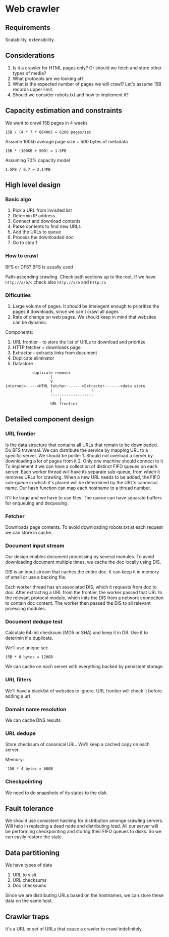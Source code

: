 # Web crawler

## Requirements

Scalability, extensibility.

## Considerations
1. Is it a crawler for HTML pages only? Or should we fetch and store other types of
media?
2. What protocols are we looking at?
3. What is the expected number of pages we will crawl? Let's assume 15B records
upper limit.
4. Should we consider robots.txt and how to implement it?

## Capacity estimation and constraints

We want to crawl 15B pages in 4 weeks
```
15B / (4 * 7 * 86400) = 6200 pages/sec
```
Assume 100kb average page size + 500 bytes of metadata
```
15B * (100KB + 500) = 1.5PB
```
Assuming 70% capacity model
```
1.5PB / 0.7 = 2.14PB
```

## High level design

### Basic algo
1. Pick a URL from invisited list
2. Determin IP address
3. Connect and download contents
4. Parse contents to find new URLs
5. Add the URLs to queue
6. Process the downloaded doc
7. Go to step 1

### How to crawl
BFS or DFS? BFS is usually used

Path-ascending crawling. Check path sections up to the root. If we have 
`http://a/b/c` check also `http://a/b` and `http:/a`

### Dificulties
1. Large volume of pages. It should be intelegent enough to prioritize the pages
it downloads, since we can't crawl all pages
2. Rate of change on web pages. We should keep in mind that websites can be dynamic.

Components:
1. URL frontier - to store the list of URLs to download and prioritze
2. HTTP fetcher = downloads page
3. Extractor - extracts links from document
4. Duplicate eliminator
5. Datastore

```
            duplicate remover
                    |
                    V
internet<----->HTML fetcher------->Extractor------->data store
                    |                 |
                    -------------------
                        |
                    URL frontier
```

## Detailed component design

### URL frontier
Is the data structure that contains all URLs that remain to be 
downloaded. Do BFS traversal. We can distribute the service by mapping URL
to a specific server. We should be polite:
    1. Should not overload a server by downloading a lot of pages from it
    2. Only one machine should connect to it
To implement it we can have a collection of distinct FIFO queues on each server.
Each worker thread will have its separate sub-queue, from which it removes URLs for
crawling. When a new URL needs to be added, the FIFO sub-queue in which it's placed
will be determined by the URL's canonical name. Our hash function can map each
hostname to a thread number.

It'll be large and we have to use files. The queue can have separate buffers for 
enqueuing and dequeuing . 

### Fetcher
Downloads page contents. To avoid downloading robots.txt at each request we can
store in cache.

### Document input stream
Our design enables document processing by several modules. To avoid downloading
document multiple times, we cache the doc locally using DIS.

DIS is an input stream that caches the entire doc. It can keep it in memory of small
or use a backing file.

Each worker thread has an associated DIS, which it requests from doc to doc. After
extracting a URL from the frontier, the worker passed that URL to the relevant protocol
module, which inits the DIS from a network connection to contain doc content. The worker
then passed the DIS to all relevant prcessing modules.

### Document dedupe test
Calculate 64-bit checksum (MD5 or SHA) and keep it in DB. Use it to determin if a 
duplicate.

We'll use unique set:
```
15B * 8 bytes = 120GB
```
We can cache on each server with everything backed by persistent storage.

### URL filters 
We'll have a blacklist of websites to ignore. URL frontier will check it before 
adding a url

### Domain name resolution
We can cache DNS results

### URL dedupe
Store checksum of canonical URL. We'll keep a cached copy on each server.

Memory:
```
`15B * 4 bytes = 60GB
```

### Checkpointing

We need to do snapshots of its states to the disk.

## Fault tolerance
We should use consistent hashing for distribution amonge crawling servers. Will help
in replacing a dead node and distributing load. All our server will be performing
checkpointing and storing their FIFO queues to disks. So we can easily restore the 
state.

## Data partitioning
We have types of data
1. URL to visit
2. URL checksums
3. Doc checksums

Since we are distributing URLs based on the hostnames, we can store these
data on the same host.

## Crawler traps
It's a URL or set of URLs that cause a crawler to crawl indefinitely.